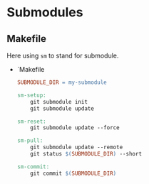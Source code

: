 # Submodules


## Makefile

Here using `sm` to stand for submodule.

- `Makefile
    ```Makefile
    SUBMODULE_DIR = my-submodule
    
    sm-setup:
        git submodule init
        git submodule update

    sm-reset:
        git submodule update --force

    sm-pull:
        git submodule update --remote
        git status $(SUBMODULE_DIR) --short

    sm-commit:
        git commit $(SUBMODULE_DIR)
    ```

